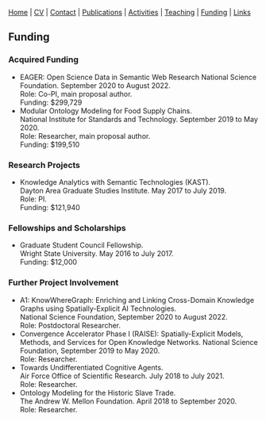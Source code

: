 [Home](index.md) | [CV](shimizu-cv.pdf) | [Contact](contact.md) | [Publications](publications.md) | [Activities](activities.md) | [Teaching](teaching.md) | [Funding](funding.md) | [Links](links.md)

## Funding

### Acquired Funding
* EAGER: Open Science Data in Semantic Web Research
   National Science Foundation. September 2020 to August 2022.\
   Role: Co-PI, main proposal author.\
   Funding: $299,729
* Modular Ontology Modeling for Food Supply Chains.\
   National Institute for Standards and Technology. September 2019 to May 2020.\
   Role: Researcher, main proposal author.\
   Funding: $199,510

### Research Projects
* Knowledge Analytics with Semantic Technologies (KAST).\
   Dayton Area Graduate Studies Institute. May 2017 to July 2019.\
   Role: PI.\
   Funding: $121,940

### Fellowships and Scholarships
* Graduate Student Council Fellowship.\
   Wright State University. May 2016 to July 2017.\
   Funding: $12,000

### Further Project Involvement
* A1: KnowWhereGraph: Enriching and Linking Cross-Domain Knowledge Graphs using Spatially-Explicit AI Technologies.\
   National Science Foundation, September 2020 to August 2022.\
   Role: Postdoctoral Researcher.
* Convergence Accelerator Phase I (RAISE): Spatially-Explicit Models, Methods, and Services for Open Knowledge Networks.
   National Science Foundation, September 2019 to May 2020.\
   Role: Researcher.
* Towards Undifferentiated Cognitive Agents.\
   Air Force Office of Scientific Research. July 2018 to July 2021.\
   Role: Researcher.
* Ontology Modeling for the Historic Slave Trade.\
   The Andrew W. Mellon Foundation. April 2018 to September 2020.\
   Role: Researcher.

